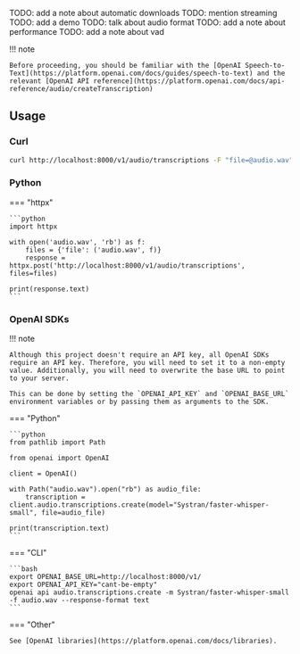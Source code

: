 TODO: add a note about automatic downloads
TODO: mention streaming
TODO: add a demo
TODO: talk about audio format
TODO: add a note about performance
TODO: add a note about vad

!!! note

    Before proceeding, you should be familiar with the [OpenAI Speech-to-Text](https://platform.openai.com/docs/guides/speech-to-text) and the relevant [OpenAI API reference](https://platform.openai.com/docs/api-reference/audio/createTranscription)

## Usage

### Curl

```bash
curl http://localhost:8000/v1/audio/transcriptions -F "file=@audio.wav"
```

### Python

=== "httpx"

    ```python
    import httpx

    with open('audio.wav', 'rb') as f:
        files = {'file': ('audio.wav', f)}
        response = httpx.post('http://localhost:8000/v1/audio/transcriptions', files=files)

    print(response.text)
    ```

### OpenAI SDKs

!!! note

    Although this project doesn't require an API key, all OpenAI SDKs require an API key. Therefore, you will need to set it to a non-empty value. Additionally, you will need to overwrite the base URL to point to your server.

    This can be done by setting the `OPENAI_API_KEY` and `OPENAI_BASE_URL` environment variables or by passing them as arguments to the SDK.

=== "Python"

    ```python
    from pathlib import Path

    from openai import OpenAI

    client = OpenAI()

    with Path("audio.wav").open("rb") as audio_file:
        transcription = client.audio.transcriptions.create(model="Systran/faster-whisper-small", file=audio_file)

    print(transcription.text)
    ```

=== "CLI"

    ```bash
    export OPENAI_BASE_URL=http://localhost:8000/v1/
    export OPENAI_API_KEY="cant-be-empty"
    openai api audio.transcriptions.create -m Systran/faster-whisper-small -f audio.wav --response-format text
    ```

=== "Other"

    See [OpenAI libraries](https://platform.openai.com/docs/libraries).

